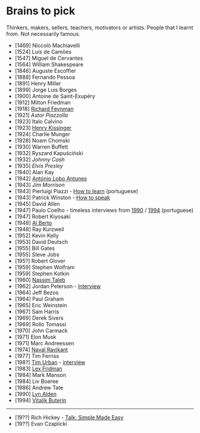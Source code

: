 # Brains to pick

Thinkers, makers, sellers, teachers, motivators or artists. People that I learnt from. Not necessarily famous.

- [1469] Niccolò Machiavelli
- [1524] Luís de Camões
- [1547] Miguel de Cervantes
- [1564] William Shakespeare
- [1846] Auguste Escoffier
- [1888] Fernando Pessoa
- [1891] Henry Miller
- [1899] Jorge Luis Borges
- [1900] Antoine de Saint-Exupéry
- [1912] Milton Friedman
- [1918] [Richard Feynman](https://twitter.com/ProfFeynman)
- [1921] *Astor Piazzolla*
- [1923] Italo Calvino
- [1923] [Henry Kissinger](https://en.wikipedia.org/wiki/Henry_Kissinger)
- [1924] Charlie Munger
- [1928] Noam Chomski
- [1930] Warren Buffett
- [1932] Ryszard Kapuściński
- [1932] *Johnny Cash*
- [1935] *Elvis Presley*
- [1940] Alan Kay
- [1942] [António Lobo Antunes](https://en.wikipedia.org/wiki/Ant%C3%B3nio_Lobo_Antunes)
- [1943] *Jim Morrison*
- [1943] Pierluigi Piazzi - [How to learn](https://www.youtube.com/watch?v=RlSCoYwnxr4) (portuguese)
- [1943] Patrick Winston - [How to speak](https://www.youtube.com/watch?v=Unzc731iCUY)
- [1945] David Allen
- [1947] Paulo Coelho - timeless interviews from [1990](https://www.youtube.com/watch?v=ItllhYhQR4Q) / [1994](https://www.youtube.com/watch?v=4AwUM3Br_Pg) (portuguese)
- [1947] Robert Kiyosaki
- [1948] [Al Berto](https://en.wikipedia.org/wiki/Al_Berto)
- [1948] Ray Kurzweil
- [1952] Kevin Kelly
- [1953] David Deutsch
- [1955] Bill Gates 
- [1955] Steve Jobs
- [195?] Robert Glover
- [1959] Stephen Wolfram
- [1959] Stephen Kotkin
- [1960] [Nassim Taleb](https://twitter.com/nntaleb)
- [1962] Jordan Peterson - [Interview](https://tim.blog/2021/03/01/jordan-peterson/)
- [1964] Jeff Bezos
- [1964] Paul Graham
- [1965] Eric Weinstein
- [1967] Sam Harris
- [1969] Derek Sivers
- [1969] Rollo Tomassi
- [1970] John Carmack
- [1971] Elon Musk
- [1971] Marc Andreessen
- [1974] [Naval Ravikant](https://twitter.com/naval)
- [1977] Tim Ferriss
- [198?] [Tim Urban](https://twitter.com/waitbutwhy) - [interview](https://www.youtube.com/watch?v=0Jd7fJgFkPU)
- [1983] [Lex Fridman](https://twitter.com/lexfridman)
- [1984] Mark Manson
- [1984] Liv Boeree
- [1986] Andrew Tate
- [1990] [Lyn Alden](https://twitter.com/lynaldencontact)
- [1994] [Vitalik Buterin](https://vitalik.ca)

---

- [19??] Rich Hickey - [Talk: Simple Made Easy](www.infoq.com/presentations/Simple-Made-Easy)
- [19??] Evan Czaplicki


<!--
- Abbas (iran - photojournalist)
- Pawel Kuczynski (illustrator)
- Mario Puppo (illustrator)
- Edward Tufte
- Sarah Tavel (ex pinterest ceo)
-->
